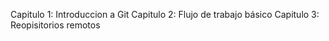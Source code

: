 Capitulo 1: Introduccion a Git
Capitulo 2: Flujo de trabajo básico
Capitulo 3: Reopisitorios remotos
